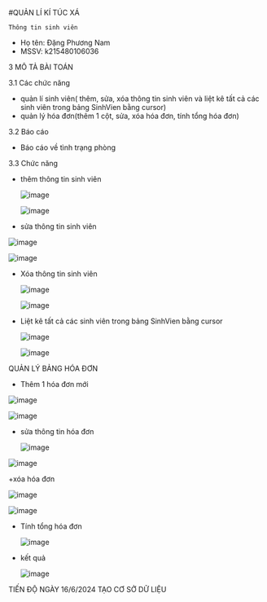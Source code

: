 #QUẢN LÍ KÍ TÚC XÁ 


    Thông tin sinh viên 
   + Họ tên: Đặng Phương Nam
   + MSSV: k215480106036

3 MÔ TẢ BÀI TOÁN 


3.1 Các chức năng 
+ quản lí sinh viên( thêm, sửa, xóa thông tin sinh viên và liệt kê tất cả các sinh viên trong bảng SinhVien bằng cursor)
+ quản lý hóa đơn(thêm 1 cột, sửa, xóa hóa đơn, tính tổng hóa đơn)

  
3.2 Báo cáo

 + Báo cáo về tình trạng phòng


3.3 Chức năng 


+ thêm thông tin sinh viên


  ![image](https://github.com/Dang-Nam/Dang-Nam/assets/168844237/afe53195-2d51-44f6-8cfe-da045ccf1b61)
  
  ![image](https://github.com/Dang-Nam/Dang-Nam/assets/168844237/17c1e014-3a50-409f-86bf-b247e9f85857)
  
+ sửa thông tin sinh viên
  
  
![image](https://github.com/Dang-Nam/Dang-Nam/assets/168844237/764ac561-534f-486f-b76d-a6279df6b482)

![image](https://github.com/Dang-Nam/Dang-Nam/assets/168844237/c33a9e9b-31d7-4fcc-8396-3cbea2da18c1)


+ Xóa thông tin sinh viên


  ![image](https://github.com/Dang-Nam/Dang-Nam/assets/168844237/ff83fdd7-1451-4a66-ac17-6da4b13e56b5)

  ![image](https://github.com/Dang-Nam/Dang-Nam/assets/168844237/b73a2a7e-9b0d-41e3-bbe6-383580f1212c)


+ Liệt kê tất cả các sinh viên trong bảng SinhVien bằng cursor

  
  ![image](https://github.com/Dang-Nam/Dang-Nam/assets/168844237/6a670c6c-065d-43cb-9252-41bcb4ae2522)

  ![image](https://github.com/Dang-Nam/Dang-Nam/assets/168844237/342584a3-fae0-442b-8278-223b0a70774a)


QUẢN LÝ BẢNG HÓA ĐƠN 
+ Thêm 1 hóa đơn mới


![image](https://github.com/Dang-Nam/Dang-Nam/assets/168844237/59f05b99-bd25-439e-b335-f0fda3b56327)

![image](https://github.com/Dang-Nam/Dang-Nam/assets/168844237/1dc8bd84-bc1f-4d0d-88b6-0fa6da1ab8e1)


+ sửa thông tin hóa đơn


   ![image](https://github.com/Dang-Nam/Dang-Nam/assets/168844237/69f9247a-2875-4513-b870-2911fae8851e)

![image](https://github.com/Dang-Nam/Dang-Nam/assets/168844237/16677d12-5f10-4d7a-9868-b459e518e07e)


  +xóa hóa đơn

 
![image](https://github.com/Dang-Nam/Dang-Nam/assets/168844237/5c2d6622-f2f9-4309-883d-837d6444de75)

![image](https://github.com/Dang-Nam/Dang-Nam/assets/168844237/aebd8e7a-574b-407f-811e-b5c8a1f1ab6c)


 + Tính tổng hóa đơn


   ![image](https://github.com/Dang-Nam/Dang-Nam/assets/168844237/3c3ca906-1c14-48a2-8a38-9a18b6b09e52)

  + kết quả


    ![image](https://github.com/Dang-Nam/Dang-Nam/assets/168844237/66eecbfc-15e2-45ac-b66b-3e40a3152402)


TIẾN ĐỘ 
NGÀY 16/6/2024 TẠO CƠ SỞ DỮ LIỆU






  

